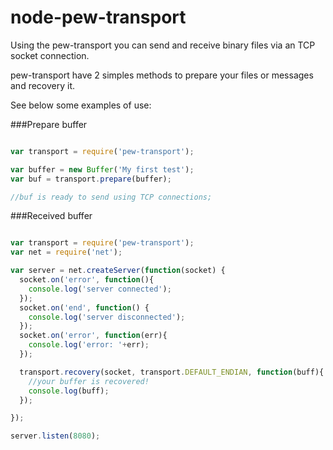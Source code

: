 node-pew-transport
==================

Using the pew-transport you can send and receive binary files via an TCP socket connection.

pew-transport have 2 simples methods to prepare your files or messages and recovery it.

See below some examples of use:

###Prepare buffer

```javascript

var transport = require('pew-transport');

var buffer = new Buffer('My first test');
var buf = transport.prepare(buffer);

//buf is ready to send using TCP connections;

```

###Received buffer

```javascript

var transport = require('pew-transport');
var net = require('net');

var server = net.createServer(function(socket) {
  socket.on('error', function(){
    console.log('server connected');
  });
  socket.on('end', function() {
    console.log('server disconnected');
  });
  socket.on('error', function(err){
    console.log('error: '+err);
  });

  transport.recovery(socket, transport.DEFAULT_ENDIAN, function(buff){
    //your buffer is recovered!
    console.log(buff);
  });

});

server.listen(8080);

```
